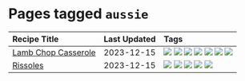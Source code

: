 # Pages tagged `aussie`

|Recipe Title|Last Updated|Tags
|:---|:---|:---|
|[Lamb Chop Casserole](../recipes/lambchopcasserole.md)|2023-12-15|[![](https://img.shields.io/badge/tag-aussie-517a72)](../tags/aussie.md) [![](https://img.shields.io/badge/tag-baked-f6b493)](../tags/baked.md) [![](https://img.shields.io/badge/tag-battered-da139a)](../tags/battered.md) [![](https://img.shields.io/badge/tag-casserole-42963a)](../tags/casserole.md) [![](https://img.shields.io/badge/tag-family-1754e4)](../tags/family.md) [![](https://img.shields.io/badge/tag-fried-208450)](../tags/fried.md) [![](https://img.shields.io/badge/tag-lamb-659a8f)](../tags/lamb.md)|
|[Rissoles](../recipes/rissoles.md)|2023-12-15|[![](https://img.shields.io/badge/tag-aussie-517a72)](../tags/aussie.md) [![](https://img.shields.io/badge/tag-beef-e5c1d4)](../tags/beef.md) [![](https://img.shields.io/badge/tag-easy-10cdd6)](../tags/easy.md) [![](https://img.shields.io/badge/tag-family-1754e4)](../tags/family.md) [![](https://img.shields.io/badge/tag-fried-208450)](../tags/fried.md)|